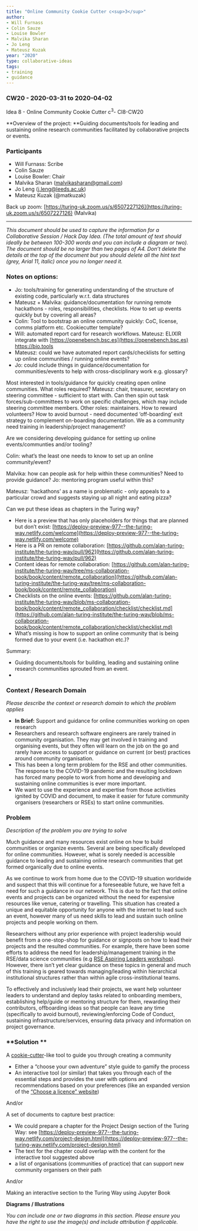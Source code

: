 ```yaml
---
title: "Online Community Cookie Cutter c<sup>3</sup>"
author:
- Will Furnass
- Colin Sauze
- Louise Bowler
- Malvika Sharan
- Jo Leng
- Mateusz Kuzak
year: "2020"
type: collaborative-ideas
tags:
- training
- guidance
---
```


### CW20 - 2020-03-31 to 2020-04-02

Idea 8 - Online Community Cookie Cutter c<sup>3</sup>- CI8-CW20

**Overview of the project: **Guiding documents/tools for leading and sustaining online research communities facilitated by collaborative projects or events.


### **Participants**

*   Will Furnass: Scribe
*   Colin Sauze
*   Louise Bowler: Chair
*   Malvika Sharan (malvikasharan@gmail.com)
*   Jo Leng (j.leng@leeds.ac.uk)
*   Mateusz Kuzak (@matkuzak)

Back up zoom: [https://turing-uk.zoom.us/s/6507227126](https://turing-uk.zoom.us/s/6507227126) (Malvika)



---


_This document should be used to capture the information for a Collaborative Session / Hack Day Idea. (The total amount of text should ideally be between 100-300 words and you can include a diagram or two). The document should be no larger than two pages of A4. Don’t delete the details at the top of the document but you should delete all the hint text (grey, Arial 11, italic) once you no longer need it._


### Notes on options:

*   Jo: tools/training for generating understanding of the structure of existing code, particularly w.r.t. data structures
*   Mateusz + Malvika: guidance/documentation for running remote hackathons - roles, responsibilities, checklists.  How to set up events quickly but by covering all areas?
*   Colin: Tool to bootstrap an online community quickly: CoC, license, comms platform etc.  Cookiecutter template?
*   Will: automated report card for research workflows.  Mateusz: ELIXIR integrate with [https://openebench.bsc.es](https://openebench.bsc.es) https://bio.tools
*   Mateusz: could we have automated report cards/checklists for setting up online communities / running online events?
*   Jo: could include things in guidance/documentation for communities/events to help with cross-disciplinary work e.g. glossary?   

Most interested in tools/guidance for quickly creating open online communities.  What roles required?  Mateusz: chair, treasurer, secretary on steering committee - sufficient to start with.  Can then spin out task forces/sub-committees to work on specific challenges, which may include steering committee members.  Other roles: maintainers.  How to reward volunteers?  How to avoid burnout - need documented ‘off-boarding’ exit strategy to complement on-boarding documentation.  We as a community need training in leadership/project management?  

Are we considering developing guidance for setting up online events/communties and/or tooling?

Colin: what’s the least one needs to know to set up an online community/event?

Malvika: how can people ask for help within these communities?  Need to provide guidance?  Jo: mentoring program useful within this?

Mateusz: ‘hackathons’ as a name is problematic - only appeals to a particular crowd and suggests staying up all night and eating pizza?  

Can we put these ideas as chapters in the Turing way?



*   Here is a preview that has only placeholders for things that are planned but don’t exist: [https://deploy-preview-977--the-turing-way.netlify.com/welcome](https://deploy-preview-977--the-turing-way.netlify.com/welcome)
*   Here is a PR on remote collaboration: [https://github.com/alan-turing-institute/the-turing-way/pull/962](https://github.com/alan-turing-institute/the-turing-way/pull/962)
*   Content ideas for remote collaboration: [https://github.com/alan-turing-institute/the-turing-way/tree/ms-collaboration-book/book/content/remote_collaboration](https://github.com/alan-turing-institute/the-turing-way/tree/ms-collaboration-book/book/content/remote_collaboration) 
*   Checklists on the online events: [https://github.com/alan-turing-institute/the-turing-way/blob/ms-collaboration-book/book/content/remote_collaboration/checklist/checklist.md](https://github.com/alan-turing-institute/the-turing-way/blob/ms-collaboration-book/book/content/remote_collaboration/checklist/checklist.md) 
*   What’s missing is how to support an online community that is being formed due to your event (i.e. hackathon etc.)?

Summary:



*   Guiding documents/tools for building, leading and sustaining online research communities sprouted from an event.
*   


### **Context / Research Domain**

_Please describe the context or research domain to which the problem applies_



*   **In Brief:** Support and guidance for online communities working on open research
*   Researchers and research software engineers are rarely trained in community organisation. They may get involved in training and organising events, but they often will learn on the job on the go and rarely have access to support or guidance on current  (or best) practices around community organisation.
*   This has been a long term problem for the RSE and other communities. The response to the COVID-19 pandemic and the resulting lockdown has forced many people to work from home and developing and sustaining online communities is ever more important.
*   We want to use the experience and expertise from those activities ignited by COVID and document, to make it easier for future community organisers (researchers or RSEs) to start online communities.


### **Problem**

_Description of the problem you are trying to solve_

Much guidance and many resources exist online on how to build communities or organize events. Several are being specifically developed for online communities. However, what is sorely needed is accessible guidance to leading and sustaining online research communities that get formed organically due to online events.

As we continue to work from home due to the COVID-19 situation worldwide and suspect that this will continue for a foreseeable future, we have felt a need for such a guidance in our network. This is due to the fact that online events and projects can be organized without the need for expensive resources like venue, catering or travelling. This situation has created a unique and equitable opportunity for anyone with the internet to lead such an event, however many of us need skills to lead and sustain such online projects and people working on them.

Researchers without any prior experience with project leadership would benefit from a one-stop-shop for guidance or signposts on how to lead their projects and the resulted communities. For example, there have been some efforts to address the need for leadership/management training in the RSE/data science communities (e.g [RSE Aspiring Leaders workshop](https://rse.ac.uk/aspiring-rse-leaders-workshop-1st-2nd-may-2019/)). However, there isn’t yet clear guidance on these topics in general and much of this training is geared towards managing/leading within hierarchical institutional structures rather than within agile cross-institutional teams.

To effectively and inclusively lead their projects, we want help volunteer leaders to understand and deploy tasks related to onboarding members, establishing help/guide or mentoring structure for them, rewarding their contributors, offboarding ideas so that people can leave any time (specifically to avoid burnout), reviewing/enforcing Code of Conduct, sustaining infrastructure/services, ensuring data privacy and information on project governance.


### **Solution       **

A [cookie-cutter](https://cookiecutter.readthedocs.io/en/1.7.0/)-like tool to guide you through creating a community



*   Either a “choose your own adventure” style guide to gamify the process
*   An interactive tool (or similar) that takes you through each of the essential steps and provides the user with options and recommendations based on your preferences (like an expanded version of the [“Choose a licence” website](https://choosealicense.com/))

And/or

A set of documents to capture best practice:



*   We could prepare a chapter for the Project Design section of the Turing Way: see [https://deploy-preview-977--the-turing-way.netlify.com/project-design.html](https://deploy-preview-977--the-turing-way.netlify.com/project-design.html)
*   The text for the chapter could overlap with the content for the interactive tool suggested above
*   a list of organisations (communities of practice) that can support new community organisers on their path

And/or

Making an interactive section to the Turing Way using Jupyter Book

**Diagrams / Illustrations**

_You can include one or two diagrams in this section. Please ensure you have the right to use the image(s) and include attribution if applicable._
